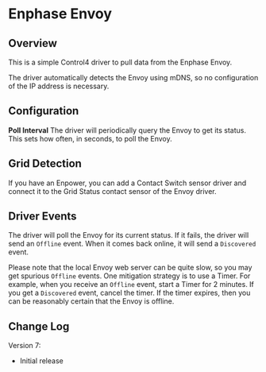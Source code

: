 # Enphase Envoy

## Overview

This is a simple Control4 driver to pull data from the Enphase Envoy.

The driver automatically detects the Envoy using mDNS, so no
configuration of the IP address is necessary.

## Configuration

**Poll Interval** The driver will periodically query the Envoy to get
its status. This sets how often, in seconds, to poll the Envoy.

## Grid Detection

If you have an Enpower, you can add a Contact Switch sensor driver and
connect it to the Grid Status contact sensor of the Envoy driver.

## Driver Events

The driver will poll the Envoy for its current status. If it fails,
the driver will send an `Offline` event. When it comes back online, it
will send a `Discovered` event.

Please note that the local Envoy web server can be quite slow, so you
may get spurious `Offline` events. One mitigation strategy is to use a
Timer. For example, when you receive an `Offline` event, start a Timer
for 2 minutes. If you get a `Discovered` event, cancel the timer. If
the timer expires, then you can be reasonably certain that the Envoy
is offline.

## Change Log

Version 7:

- Initial release
